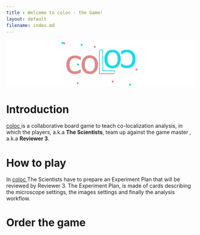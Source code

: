 ```yaml
---
title : Welcome to coloc - the Game!
layout: default
filename: index.md
---
```




![coloc](/resources/coloc_gForm_banner.png)

# Introduction

[coloc ](resources/mini_logo.png) is a collaborative board game to teach co-localization analysis, in which the players, a.k.a **The Scientists**, team up against the game master , a.k.a **Reviewer 3**.

# How to play

In [coloc ](resources/mini_logo.png) The Scientists have to prepare an Experiment Plan that will be reviewed by Reviewer 3. The Experiment Plan, is made of cards describing the microscope settings, the images settings and finally the analysis workflow.

# Order the game


 